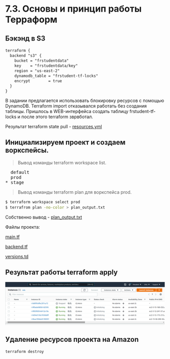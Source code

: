 # 7.3. Основы и принцип работы Терраформ

## Бэкэнд в S3

```
terraform {
  backend "s3" {
    bucket = "frstudentdata"
    key    = "frstudentdata/key"
    region = "us-east-2"
    dynamodb_table = "frstudent-tf-locks"
    encrypt        = true
  }
}
```
В задании предлагается использовать блокировку ресурсов с помощью DynamoDB. Terraform import отказывался работать без создания таблицы. Пришлось в WEB-интерфейса создать таблицу frstudent-tf-locks и после этого terraform зврвботал.

Результат terraform state pull - [resources.yml](resources.yml)

## Инициализируем проект и создаем воркспейсы.

> Вывод команды terraform workspace list.

<pre>
  default
  prod
* stage
</pre>

> Вывод команды terraform plan для воркспейса prod.

```bash
$ terraform workspace select prod
$ terrafrom plan -no-color > plan_output.txt
```

Собственно вывод - [plan_output.txt](plan_output.txt)

Файлы проекта:

[main.tf](main.tf)

[backend.tf](backend.tf)

[versions.td](versions.td)

## Результат работы terraform apply
![Amazon panel](./Amazon.png)

## Удаление ресурсов проекта на Amazon

```bash
terraform destroy
```
